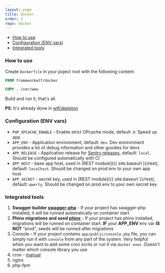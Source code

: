 ```yaml
---
layout: page
title: Docker
order: 3
repo: docker
---
```


<!-- vim-markdown-toc GFM -->

- [How to use](#how-to-use)
- [Configuration (ENV vars)](#configuration-env-vars)
- [Integrated tools](#integrated-tools)

<!-- vim-markdown-toc -->

### How to use

Create `Dockerfile` in your poject root with the following content:

```Dockerfile
FROM frameworkwtf/docker

COPY . /var/www
```

Build and run it, that's all.

**PS**: It's already done in [wtf/skeleton](https://github.com/frameworkwtf/skeleton)

### Configuration (ENV vars)

* `PHP_OPCACHE_ENABLE` - Enable strict OPcache mode, default: `0`. Speed up app
* `APP_ENV` - Application environment, default: `dev`. Dev environment provides a lot of debug information and other goodies for devs
* `APP_RELEASE` - Application release for [Sentry releases](https://docs.sentry.io/learn/releases/), default: `local`. Should be configured automatically with CI
* `APP_HOST` - base app host, used in [REST module]({{ site.baseurl }}/rest), default: `localhost`. Should be changed on prod env to your own app host
* `APP_SECRET` - secret key, used in [REST module]({{ site.baseurl }}/rest), default: `qwerty`. Should be changed on prod env to your own secret key

### Integrated tools

1. **Swagger builder [swagger-php](https://github.com/zircote/swagger-php)** - If your project has swagger-php installed, it will be runned automatically on container start
2. **Phinx migrations and seed [phinx](http://phinx.org)** - If your project has phinx installed, migrations will be runned on container start. **IF** your **APP_ENV** env var **IS NOT** "prod", seeds will be runned after migrations
3. Console - If your project contains `app/public/console.php` file, you can simply run it with `console` from any part of the system. Very helpful when you want to add some cron scrits or run it via `docker exec`. Doesn't matter which console library you use
4. cron - [manual](https://wiki.alpinelinux.org/wiki/Alpine_Linux:FAQ#My_cron_jobs_don.27t_run.3F)
5. nginx
6. php-fpm
